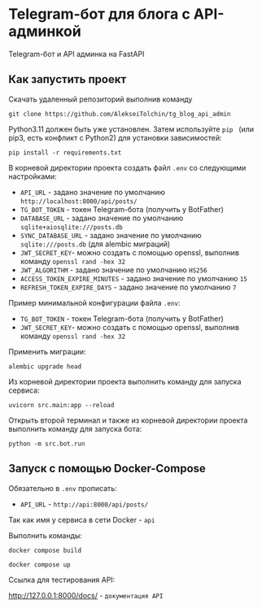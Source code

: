 # Telegram-бот для блога с API-админкой

Telegram-бот и API админка на FastAPI

## Как запустить проект

Скачать удаленный репозиторий выполнив команду

```
git clone https://github.com/AlekseiTolchin/tg_blog_api_admin
```

Python3.11 должен быть уже установлен. Затем используйте `pip `
(или pip3, есть конфликт с Python2) для установки зависимостей:

```
pip install -r requirements.txt
```

В корневой директории проекта создать файл `.env` со следующими настройками:

- `API_URL` - задано значение по умолчанию `http://localhost:8000/api/posts/`
- `TG_BOT_TOKEN` - токен Telegram-бота (получить у BotFather)
- `DATABASE_URL` - задано значение по умолчанию `sqlite+aiosqlite:///posts.db`
- `SYNC_DATABASE_URL` - задано значение по умолчанию `sqlite:///posts.db` (для alembic миграций)
- `JWT_SECRET_KEY`- можно создать с помощью openssl, выполнив команду `openssl rand -hex 32`
- `JWT_ALGORITHM` - задано значение по умолчанию `HS256`
- `ACCESS_TOKEN_EXPIRE_MINUTES` - задано значение по умолчанию `15`
- `REFRESH_TOKEN_EXPIRE_DAYS` - задано значение по умолчанию `7`

Пример минимальной конфигурации файла `.env`:
- `TG_BOT_TOKEN` - токен Telegram-бота (получить у BotFather)
- `JWT_SECRET_KEY`- можно создать с помощью openssl, выполнив команду `openssl rand -hex 32`

Применить миграции:

```
alembic upgrade head
```

Из корневой директории проекта выполнить команду для запуска сервиса:

```
uvicorn src.main:app --reload
```

Открыть второй терминал и также из корневой директории проекта выполнить команду для запуска бота:

```
python -m src.bot.run
```

## Запуск с помощью Docker-Compose

Обязательно в `.env` прописать:

- `API_URL` - `http://api:8000/api/posts/`

Так как имя у сервиса в сети Docker - `api`

Выполнить команды:

```
docker compose build
```

```
docker compose up
```

Ссылка для тестирования API:

http://127.0.0.1:8000/docs/ - `документация API` 